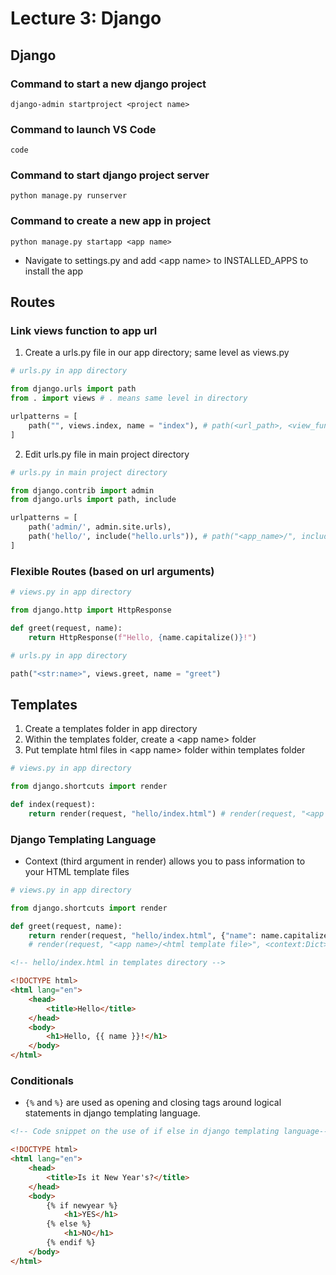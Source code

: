 # Lecture 3: Django

## Django 

### Command to start a new django project
```
django-admin startproject <project name>
```

### Command to launch VS Code
```
code
```

### Command to start django project server
```
python manage.py runserver
```

### Command to create a new app in project
```
python manage.py startapp <app name>
```
- Navigate to settings.py and add \<app name> to INSTALLED_APPS to install the app

## Routes

### Link views function to app url

1. Create a urls.py file in our app directory; same level as views.py

```python
# urls.py in app directory

from django.urls import path
from . import views # . means same level in directory

urlpatterns = [
    path("", views.index, name = "index"), # path(<url_path>, <view_function>, <url name>)
]
```

2. Edit urls.py file in main project directory

```python
# urls.py in main project directory

from django.contrib import admin
from django.urls import path, include

urlpatterns = [
    path('admin/', admin.site.urls),
    path('hello/', include("hello.urls")), # path("<app_name>/", include("<app name>.urls"))
]
```

### Flexible Routes (based on url arguments)

```python
# views.py in app directory

from django.http import HttpResponse

def greet(request, name):
    return HttpResponse(f"Hello, {name.capitalize()}!")
```

```python
# urls.py in app directory

path("<str:name>", views.greet, name = "greet")
```

## Templates

1. Create a templates folder in app directory
2. Within the templates folder, create a \<app name> folder
3. Put template html files in \<app name> folder within templates folder

```python
# views.py in app directory

from django.shortcuts import render

def index(request):
    return render(request, "hello/index.html") # render(request, "<app name>/<html template file>")
```

### Django Templating Language

- Context (third argument in render) allows you to pass information to your HTML template files
```python
# views.py in app directory

from django.shortcuts import render

def greet(request, name):
    return render(request, "hello/index.html", {"name": name.capitalize()}) # {"<variable name>": <value>}
    # render(request, "<app name>/<html template file>", <context:Dict>)
```

```html
<!-- hello/index.html in templates directory -->

<!DOCTYPE html>
<html lang="en">
    <head>
        <title>Hello</title>
    </head>
    <body>
        <h1>Hello, {{ name }}!</h1>
    </body>
</html>
```

### Conditionals

- ```{%``` and ```%}``` are used as opening and closing tags around logical statements in django templating language.

```html
<!-- Code snippet on the use of if else in django templating language-->

<!DOCTYPE html>
<html lang="en">
    <head>
        <title>Is it New Year's?</title>
    </head>
    <body>
        {% if newyear %}
            <h1>YES</h1>
        {% else %}
            <h1>NO</h1>
        {% endif %}
    </body>
</html>
```